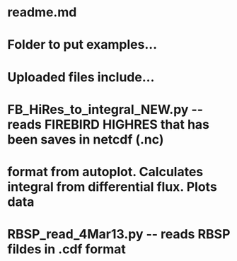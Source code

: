 # readme.md
# Folder to put examples... 
# Uploaded files include...
#
# FB_HiRes_to_integral_NEW.py -- reads FIREBIRD HIGHRES that has been saves in netcdf (.nc)
# format from autoplot.  Calculates integral from differential flux.  Plots data 
#
# RBSP_read_4Mar13.py -- reads RBSP fildes in .cdf format 
